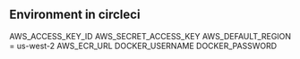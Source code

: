 

## Environment in circleci
AWS_ACCESS_KEY_ID
AWS_SECRET_ACCESS_KEY
AWS_DEFAULT_REGION = us-west-2
AWS_ECR_URL
DOCKER_USERNAME
DOCKER_PASSWORD
